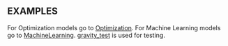 

## EXAMPLES

For Optimization models go to [Optimization](https://github.com/coin-or/Gravity/tree/master/examples/Optimization).
For Machine Learning models go to [MachineLearning](https://github.com/coin-or/Gravity/tree/master/examples/MachineLearning).
[gravity_test](https://github.com/coin-or/Gravity/tree/master/examples/gravity_test) is used for testing.
